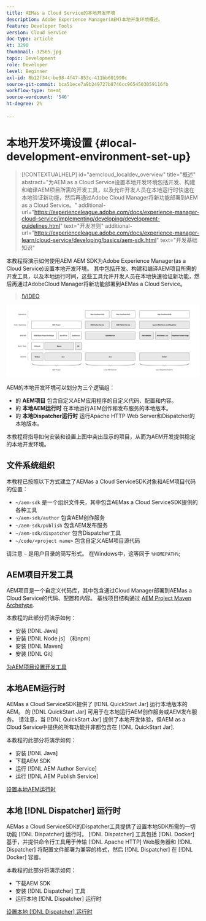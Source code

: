 ```yaml
---
title: AEMas a Cloud Service的本地开发环境
description: Adobe Experience Manager(AEM)本地开发环境概述。
feature: Developer Tools
version: Cloud Service
doc-type: article
kt: 3290
thumbnail: 32565.jpg
topic: Development
role: Developer
level: Beginner
exl-id: 8b12f34c-be98-4f47-853c-411bb601990c
source-git-commit: bca51ece7a9b249727b8746cc9654503059116fb
workflow-type: tm+mt
source-wordcount: '546'
ht-degree: 2%

---
```


# 本地开发环境设置 {#local-development-environment-set-up}

>[!CONTEXTUALHELP]
>id="aemcloud_localdev_overview"
>title="概述"
>abstract="为AEM as a Cloud Service设置本地开发环境包括开发、构建和编译AEM项目所需的开发工具，以及允许开发人员在本地运行时快速在本地验证新功能，然后再通过Adobe Cloud Manager将新功能部署到AEM as a Cloud Service。"
>additional-url="https://experienceleague.adobe.com/docs/experience-manager-cloud-service/implementing/developing/development-guidelines.html" text="开发准则"
>additional-url="https://experienceleague.adobe.com/docs/experience-manager-learn/cloud-service/developing/basics/aem-sdk.html" text="开发基础知识"

本教程将演示如何使用AEM AEM SDK为Adobe Experience Manager(as a Cloud Service)设置本地开发环境。 其中包括开发、构建和编译AEM项目所需的开发工具，以及本地运行时间，这些工具允许开发人员在本地快速验证新功能，然后再通过AdobeCloud Manager将新功能部署到AEMas a Cloud Service。

>[!VIDEO](https://video.tv.adobe.com/v/32565/?quality=12&learn=on)

![AEMas a Cloud Service本地开发环境技术堆栈](./assets/overview/aem-sdk-technology-stack.png)

AEM的本地开发环境可以划分为三个逻辑组：

+ 的 __AEM项目__ 包含自定义AEM应用程序的自定义代码、配置和内容。
+ 的 __本地AEM运行时__ 在本地运行AEM创作和发布服务的本地版本。
+ 的 __本地Dispatcher运行时__ 运行Apache HTTP Web Server和Dispatcher的本地版本。

本教程将指导如何安装和设置上图中突出显示的项目，从而为AEM开发提供稳定的本地开发环境。

## 文件系统组织

本教程已按照以下方式建立了AEMas a Cloud ServiceSDK对象和AEM项目代码的位置：

+ `~/aem-sdk` 是一个组织文件夹，其中包含AEMas a Cloud ServiceSDK提供的各种工具
+ `~/aem-sdk/author` 包含AEM创作服务
+ `~/aem-sdk/publish` 包含AEM发布服务
+ `~/aem-sdk/dispatcher` 包含Dispatcher工具
+ `~/code/<project name>` 包含自定义AEM项目源代码

请注意 `~` 是用户目录的简写形式。 在Windows中，这等同于 `%HOMEPATH%`;

## AEM项目开发工具

AEM项目是一个自定义代码库，其中包含通过Cloud Manager部署到AEMas a Cloud Service的代码、配置和内容。 基线项目结构通过 [AEM Project Maven Archetype](https://github.com/adobe/aem-project-archetype).

本教程的此部分将演示如何：

+ 安装 [!DNL Java]
+ 安装 [!DNL Node.js] （和npm）
+ 安装 [!DNL Maven]
+ 安装 [!DNL Git]

[为AEM项目设置开发工具](./development-tools.md)

## 本地AEM运行时

AEMas a Cloud ServiceSDK提供了 [!DNL QuickStart Jar] 运行本地版本的AEM。 的 [!DNL QuickStart Jar] 可用于在本地运行AEM创作服务或AEM发布服务。 请注意，当 [!DNL QuickStart Jar] 提供了本地开发体验，但AEM as a Cloud Service中提供的所有功能并非都包含在 [!DNL QuickStart Jar].

本教程的此部分将演示如何：

+ 安装 [!DNL Java]
+ 下载AEM SDK
+ 运行 [!DNL AEM Author Service]
+ 运行 [!DNL AEM Publish Service]

[设置本地AEM运行时](./aem-runtime.md)

## 本地 [!DNL Dispatcher] 运行时

AEMas a Cloud ServiceSDK的Dispatcher工具提供了设置本地SDK所需的一切功能 [!DNL Dispatcher] 运行时。 [!DNL Dispatcher] 工具包括 [!DNL Docker]基于，并提供命令行工具用于传输 [!DNL Apache HTTP] Web服务器和 [!DNL Dispatcher] 将配置文件部署为兼容的格式，然后 [!DNL Dispatcher] 在 [!DNL Docker] 容器。

本教程的此部分将演示如何：

+ 下载AEM SDK
+ 安装 [!DNL Dispatcher] 工具
+ 运行本地 [!DNL Dispatcher] 运行时

[设置本地 [!DNL Dispatcher] 运行时](./dispatcher-tools.md)
